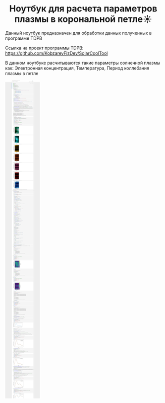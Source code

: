 
<h1 align="center">Ноутбук для расчета параметров плазмы в корональной петле☀️ </h1>

Данный ноутбук предназначен для обработки данных полученных в программе TDPB 

Ссылка на проект программы TDPB: https://github.com/KobzarevFizDev/SolarCoolTool 

В данном ноутбуке расчитываются такие параметры солнечной плазмы как: Электронная концентрация, Температура, Период коллебания плазмы в петле 

![Interface](https://github.com/KobzarevFizDev/TDPNotebook/raw/main/notebook.png)
